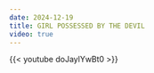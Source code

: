 ```yaml
---
date: 2024-12-19
title: GIRL POSSESSED BY THE DEVIL
video: true
---
```



{{< youtube doJaylYwBt0 >}}
